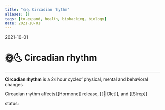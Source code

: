 ```yaml
---
title: "🌞🌜 Circadian rhythm"
aliases: []
tags: [️to-expand, health, biohacking, biology]
date: 2021-10-01
---
```

2021-10-01
# 🌞🌜 Circadian rhythm
___

**Circadian rhythm** is a 24 hour cycleof physical, mental and behavioral changes

Circadian rhythm affects [[Hormone]] release, [[🍞 DIet]],  and [[Sleep]]

status: 